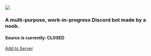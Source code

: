 <img src="https://media.discordapp.net/attachments/1106654901465010268/1106656525491122217/image.png">
<h3>A multi-purpose, work-in-progress Discord bot made by a noob.</h3>
<h4>Source is currently: CLOSED</h3>

<a href="https://vain.pages.dev/">Add to Server</a>
